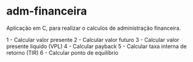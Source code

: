 # adm-financeira

Aplicação em C, para realizar o calculos de administração financeira.

1 - Calcular valor presente
2 - Calcular valor futuro
3 - Calcular valor presente liquido (VPL)
4 - Calcular payback
5 - Calcular taxa interna de retorno (TIR)
6 - Calcular ponto de equilibrio
